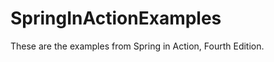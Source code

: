 SpringInActionExamples
======================

These are the examples from Spring in Action, Fourth Edition.